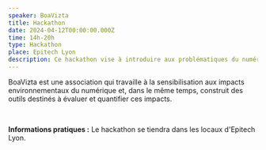 ```yaml
---
speaker: BoaVizta
title: Hackathon
date: 2024-04-12T00:00:00.000Z
time: 14h-20h
type: Hackathon
place: Epitech Lyon
description: Ce hackathon vise à introduire aux problématiques du numérique responsable en utilisant (puis en contribuant ?) les outils open-source de Boavizta. Il permettra aux participant.e.s, tout en élaborant des solutions techniques concrètes, de construire une vision sur l'état de la connaissance sur les impacts environnementaux des technologies numériques.
---
```


BoaVizta est une association qui travaille à la sensibilisation aux impacts environnementaux du numérique et, dans le même temps, construit des outils destinés à évaluer et quantifier ces impacts.

<br>

**Informations pratiques :**
Le hackathon se tiendra dans les locaux d'Epitech Lyon.
